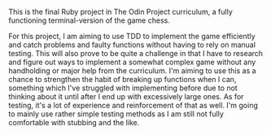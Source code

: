 This is the final Ruby project in The Odin Project curriculum, a fully functioning terminal-version of the game chess.

For this project, I am aiming to use TDD to implement the game efficiently and catch problems and faulty functions without having to rely on manual testing.
This will also prove to be quite a challenge in that I have to research and figure out ways to implement a somewhat complex game without any handholding or major help from the curriculum.
I'm aiming to use this as a chance to strengthen the habit of breaking up functions when I can, something which I've struggled with implementing before due to not thinking about it until after I end up with excessively large ones. 
As for testing, it's a lot of experience and reinforcement of that as well. I'm going to mainly use rather simple testing methods as I am still not fully comfortable with stubbing and the like.

